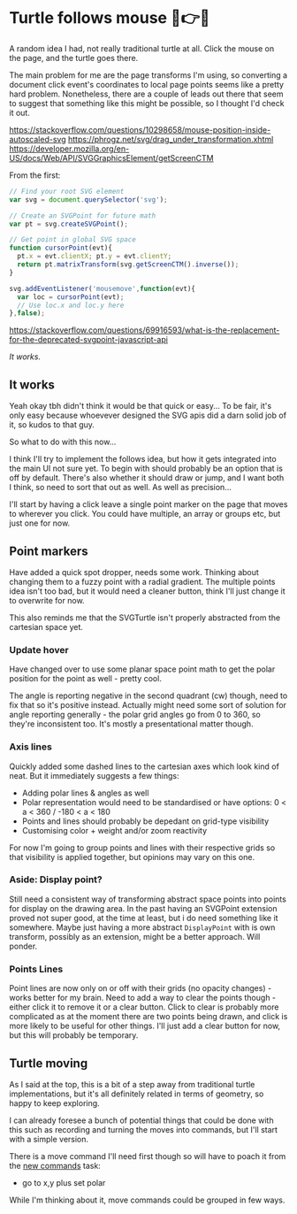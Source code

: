 Turtle follows mouse 🐢👉🐭
===========================


A random idea I had, not really traditional turtle at all.
Click the mouse on the page, and the turtle goes there.

The main problem for me are the page transforms I'm using, so converting a document click event's coordinates to local page points seems like a pretty hard problem.
Nonetheless, there are a couple of leads out there that seem to suggest that something like this might be possible, so I thought I'd check it out.


https://stackoverflow.com/questions/10298658/mouse-position-inside-autoscaled-svg
https://phrogz.net/svg/drag_under_transformation.xhtml
https://developer.mozilla.org/en-US/docs/Web/API/SVGGraphicsElement/getScreenCTM


From the first:
```js
// Find your root SVG element
var svg = document.querySelector('svg');

// Create an SVGPoint for future math
var pt = svg.createSVGPoint();

// Get point in global SVG space
function cursorPoint(evt){
  pt.x = evt.clientX; pt.y = evt.clientY;
  return pt.matrixTransform(svg.getScreenCTM().inverse());
}

svg.addEventListener('mousemove',function(evt){
  var loc = cursorPoint(evt);
  // Use loc.x and loc.y here
},false);
```


https://stackoverflow.com/questions/69916593/what-is-the-replacement-for-the-deprecated-svgpoint-javascript-api



*It works.*


It works
--------

Yeah okay tbh didn't think it would be that quick or easy...
To be fair, it's only easy because whoevever designed the SVG apis did a darn solid job of it, so kudos to that guy.

So what to do with this now...

I think I'll try to implement the follows idea, but how it gets integrated into the main UI not sure yet.
To begin with should probably be an option that is off by default.
There's also whether it should draw or jump, and I want both I think, so need to sort that out as well.
As well as precision...

I'll start by having a click leave a single point marker on the page that moves to wherever you click.
You could have multiple, an array or groups etc, but just one for now.


Point markers
-------------

Have added a quick spot dropper, needs some work.
Thinking about changing them to a fuzzy point with a radial gradient.
The multiple points idea isn't too bad, but it would need a cleaner button, think I'll just change it to overwrite for now.

This also reminds me that the SVGTurtle isn't properly abstracted from the cartesian space yet.


### Update hover

Have changed over to use some planar space point math to get the polar position for the point as well - pretty cool.

The angle is reporting negative in the second quadrant (cw) though, need to fix that so it's positive instead.
Actually might need some sort of solution for angle reporting generally - the polar grid angles go from 0 to 360, so they're inconsistent too.
It's mostly a presentational matter though.


### Axis lines

Quickly added some dashed lines to the cartesian axes which look kind of neat.
But it immediately suggests a few things:
* Adding polar lines & angles as well
* Polar representation would need to be standardised or have options: 0 < a < 360 / -180 < a < 180
* Points and lines should probably be depedant on grid-type visibility
* Customising color + weight and/or zoom reactivity

For now I'm going to group points and lines with their respective grids so that visibility is applied together, but opinions may vary on this one.


### Aside: Display point?

Still need a consistent way of transforming abstract space points into points for display on the drawing area.
In the past having an SVGPoint extension proved not super good, at the time at least, but i do need something like it somewhere.
Maybe just having a more abstract `DisplayPoint` with is own transform, possibly as an extension, might be a better approach.
Will ponder.


### Points Lines

Point lines are now only on or off with their grids (no opacity changes) - works better for my brain.
Need to add a way to clear the points though - either click it to remove it or a clear button.
Click to clear is probably more complicated as at the moment there are two points being drawn, and click is more likely to be useful for other things.
I'll just add a clear button for now, but this will probably be temporary.


Turtle moving
-------------

As I said at the top, this is a bit of a step away from traditional turtle implementations, but it's all definitely related in terms of geometry, so happy to keep exploring.

I can already foresee a bunch of potential things that could be done with this such as recording and turning the moves into commands, but I'll start with a simple version.

There is a move command I'll need first though so will have to poach it from the [new commands](<new commands.md>) task:

* go to x,y plus set polar

While I'm thinking about it, move commands could be grouped in few ways.






